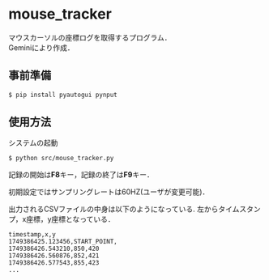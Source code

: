 # mouse_tracker
マウスカーソルの座標ログを取得するプログラム．  
Geminiにより作成．


## 事前準備
```bash
$ pip install pyautogui pynput
```

## 使用方法
システムの起動
```bash
$ python src/mouse_tracker.py
```

記録の開始は**F8**キー，記録の終了は**F9**キー．

初期設定ではサンプリングレートは60HZ(ユーザが変更可能)．

出力されるCSVファイルの中身は以下のようになっている.
左からタイムスタンプ，x座標，y座標となっている．
```csv
timestamp,x,y
1749386425.123456,START_POINT,
1749386426.543210,850,420
1749386426.560876,852,421
1749386426.577543,855,423
...
```
